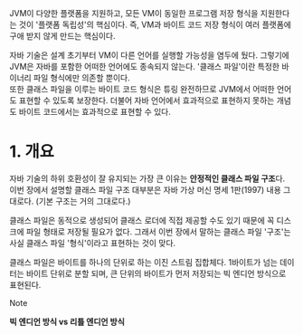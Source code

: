 JVM이 다양한 플랫폼을 지원하고, 모든 VM이 동일한 프로그램 저장 형식을 지원한다는 것이 '플랫폼 독립성'의 핵심이다.
즉, VM과 바이트 코드 저장 형식이 여러 플랫폼에 구애 받지 않게 만드는 핵심이다.

자바 기술은 설계 초기부터 VM이 다른 언어를 실행할 가능성을 염두에 뒀다. 
그렇기에 JVM은 자바를 포함한 어떠한 언어에도 종속되지 않는다.
'클래스 파일'이란 특정한 바이너리 파일 형식에만 의존할 뿐이다.  
또한 클래스 파일을 이루는 바이트 코드 형식은 튜링 완전하므로 JVM에서 어떠한 언어도 표현할 수 있도록 보장한다.
더불어 자바 언어에서 효과적으로 표현하지 못하는 개념도 바이트 코드에서는 효과적으로 표현할 수 있다. 

# 1. 개요
자바 기술의 하위 호환성이 잘 유지되는 가장 큰 이유는 **안정적인 클래스 파일 구조**다. 
이번 장에서 설명할 클래스 파일 구조 대부분은 자바 가상 머신 명세 1판(1997) 내용 그대로다. (기본 구조는 거의 그대로다.)

클래스 파일은 동적으로 생성되어 클래스 로더에 직접 제공할 수도 있기 때문에 꼭 디스크에 파일 형태로 저장될 필요가 없다.
그래서 이번 장에서 말하는 클래스 파일 '구조'는 사실 클래스 파일 '형식'이라고 표현하는 것이 맞다.

클래스 파일은 바이트를 하나의 단위로 하는 이진 스트림 집합체다. 
1바이트가 넘는 데이터는 바이트 단위로 분할 되며, 큰 단위의 바이트가 먼저 저장되는 빅 엔디언 방식으로 표현된다.

>[!NOTE]
>**빅 엔디언 방식 vs 리틀 엔디언 방식**

